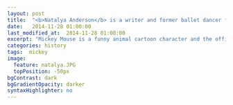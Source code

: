 ```yaml
---
layout: post
title:  "<b>Natalya Anderson</b> is a writer and former ballet dancer from Toronto. She completed an MA in Creative Writing at Anglia Ruskin University in Cambridge, England, and a BA in Journalism at Ryerson University in Toronto. After winning the 2014 Bridport Prize for her poem, 'Clear Recent History', Natalya decided to use her prize money to found The Poetry Extension in order to bring poets and dancers together from across the Atlantic for epic gigs. It is her hope that this project will allow artists from different countries to form better connections and support each other."
date:   2014-11-28 01:00:00
last_modified_at:  2014-11-28 01:00:00
excerpt: "Mickey Mouse is a funny animal cartoon character and the official mascot of..."
categories: history
tags:  mickey
image:
  feature: natalya.JPG
  topPosition: -50px
bgContrast: dark
bgGradientOpacity: darker
syntaxHighlighter: no
---
```


